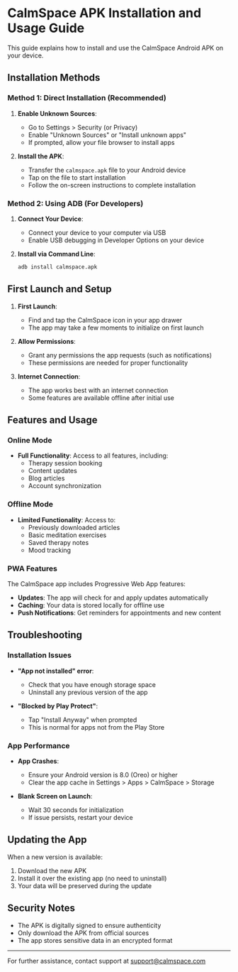 # CalmSpace APK Installation and Usage Guide

This guide explains how to install and use the CalmSpace Android APK on your device.

## Installation Methods

### Method 1: Direct Installation (Recommended)

1. **Enable Unknown Sources**:
   - Go to Settings > Security (or Privacy)
   - Enable "Unknown Sources" or "Install unknown apps"
   - If prompted, allow your file browser to install apps

2. **Install the APK**:
   - Transfer the `calmspace.apk` file to your Android device
   - Tap on the file to start installation
   - Follow the on-screen instructions to complete installation

### Method 2: Using ADB (For Developers)

1. **Connect Your Device**:
   - Connect your device to your computer via USB
   - Enable USB debugging in Developer Options on your device

2. **Install via Command Line**:
   ```bash
   adb install calmspace.apk
   ```

## First Launch and Setup

1. **First Launch**:
   - Find and tap the CalmSpace icon in your app drawer
   - The app may take a few moments to initialize on first launch

2. **Allow Permissions**:
   - Grant any permissions the app requests (such as notifications)
   - These permissions are needed for proper functionality

3. **Internet Connection**:
   - The app works best with an internet connection
   - Some features are available offline after initial use

## Features and Usage

### Online Mode

- **Full Functionality**: Access to all features, including:
  - Therapy session booking
  - Content updates
  - Blog articles
  - Account synchronization

### Offline Mode

- **Limited Functionality**: Access to:
  - Previously downloaded articles
  - Basic meditation exercises
  - Saved therapy notes
  - Mood tracking

### PWA Features

The CalmSpace app includes Progressive Web App features:

- **Updates**: The app will check for and apply updates automatically
- **Caching**: Your data is stored locally for offline use
- **Push Notifications**: Get reminders for appointments and new content

## Troubleshooting

### Installation Issues

- **"App not installed" error**: 
  - Check that you have enough storage space 
  - Uninstall any previous version of the app

- **"Blocked by Play Protect"**:
  - Tap "Install Anyway" when prompted
  - This is normal for apps not from the Play Store

### App Performance

- **App Crashes**:
  - Ensure your Android version is 8.0 (Oreo) or higher
  - Clear the app cache in Settings > Apps > CalmSpace > Storage

- **Blank Screen on Launch**:
  - Wait 30 seconds for initialization
  - If issue persists, restart your device

## Updating the App

When a new version is available:

1. Download the new APK
2. Install it over the existing app (no need to uninstall)
3. Your data will be preserved during the update

## Security Notes

- The APK is digitally signed to ensure authenticity
- Only download the APK from official sources
- The app stores sensitive data in an encrypted format

---

For further assistance, contact support at support@calmspace.com 